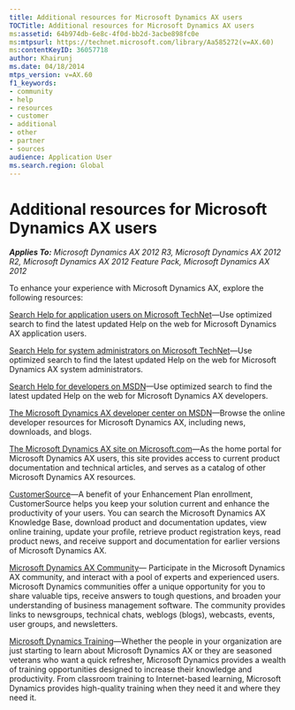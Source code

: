 ```yaml
---
title: Additional resources for Microsoft Dynamics AX users
TOCTitle: Additional resources for Microsoft Dynamics AX users
ms:assetid: 64b974db-6e8c-4f0d-bb2d-3acbe898fc0e
ms:mtpsurl: https://technet.microsoft.com/library/Aa585272(v=AX.60)
ms:contentKeyID: 36057718
author: Khairunj
ms.date: 04/18/2014
mtps_version: v=AX.60
f1_keywords:
- community
- help
- resources
- customer
- additional
- other
- partner
- sources
audience: Application User
ms.search.region: Global
---
```


# Additional resources for Microsoft Dynamics AX users 


_**Applies To:** Microsoft Dynamics AX 2012 R3, Microsoft Dynamics AX 2012 R2, Microsoft Dynamics AX 2012 Feature Pack, Microsoft Dynamics AX 2012_

To enhance your experience with Microsoft Dynamics AX, explore the following resources:

[Search Help for application users on Microsoft TechNet](https://go.microsoft.com/fwlink/?linkid=205285)—Use optimized search to find the latest updated Help on the web for Microsoft Dynamics AX application users.

[Search Help for system administrators on Microsoft TechNet](https://go.microsoft.com/fwlink/?linkid=193183)—Use optimized search to find the latest updated Help on the web for Microsoft Dynamics AX system administrators.

[Search Help for developers on MSDN](https://go.microsoft.com/fwlink/?linkid=188679)—Use optimized search to find the latest updated Help on the web for Microsoft Dynamics AX developers.

[The Microsoft Dynamics AX developer center on MSDN](http://msdn.microsoft.com/en-us/dynamics/ax/default.aspx)—Browse the online developer resources for Microsoft Dynamics AX, including news, downloads, and blogs.

[The Microsoft Dynamics AX site on Microsoft.com](https://go.microsoft.com/fwlink/?linkid=103682)—As the home portal for Microsoft Dynamics AX users, this site provides access to current product documentation and technical articles, and serves as a catalog of other Microsoft Dynamics AX resources.

[CustomerSource](https://go.microsoft.com/fwlink/?linkid=92647)—A benefit of your Enhancement Plan enrollment, CustomerSource helps you keep your solution current and enhance the productivity of your users. You can search the Microsoft Dynamics AX Knowledge Base, download product and documentation updates, view online training, update your profile, retrieve product registration keys, read product news, and receive support and documentation for earlier versions of Microsoft Dynamics AX.

[Microsoft Dynamics AX Community](http://www.microsoft.com/dynamics/ax/community.mspx)— Participate in the Microsoft Dynamics AX community, and interact with a pool of experts and experienced users. Microsoft Dynamics communities offer a unique opportunity for you to share valuable tips, receive answers to tough questions, and broaden your understanding of business management software. The community provides links to newsgroups, technical chats, weblogs (blogs), webcasts, events, user groups, and newsletters.

[Microsoft Dynamics Training](http://www.microsoft.com/dynamics/using/training.mspx)—Whether the people in your organization are just starting to learn about Microsoft Dynamics AX or they are seasoned veterans who want a quick refresher, Microsoft Dynamics provides a wealth of training opportunities designed to increase their knowledge and productivity. From classroom training to Internet-based learning, Microsoft Dynamics provides high-quality training when they need it and where they need it.

  


